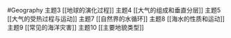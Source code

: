 #Geography 
主题3 [[地球的演化过程]]
主题4 [[大气的组成和垂直分层]]
主题5 [[大气的受热过程与运动]]
主题7 [[自然界的水循环]]
主题8 [[海水的性质和运动]]
主题9 [[常见的海洋灾害]]
主题10 [[主要地貌类型]]

